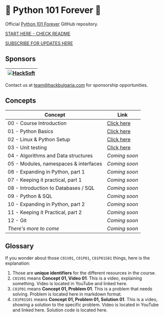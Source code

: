 # 🚀 Python 101 Forever 🚀

Official [Python 101 Forever](https://hackbulgaria.com/python-101-forever) GitHub repository.

[START HERE - CHECK README](C00-Course-Introduction/)

[SUBSCRIBE FOR UPDATES HERE](https://landing.mailerlite.com/webforms/landing/p2u7b6)

## Sponsors

| [![HackSoft](https://www.hacksoft.io/hacksoft.svg)](https://hacksoft.io) |
|------------------------------------------------------------------------------------------------------------------------|

Contact us at <team@hackbulgaria.com> for sponsorship opportunities.

## Concepts

| Concept                               | Link                                     |
|---------------------------------------|------------------------------------------|
| 00 - Course Introduction              | [Click here](C00-Course-Introduction/)   |
| 01 - Python Basics                    | [Click here](C01-Python-Basics/)         |
| 02 - Linux & Python Setup             | [Click here](C02-Linux-and-Python-Setup/)|
| 03 - Unit testing                     | [Click here](C03-Unit-Testing/)          |
| 04 - Algorithms and Data structures   | *Coming soon*                            |
| 05 - Modules, namespaces & interfaces | *Coming soon*                            |
| 06 - Expanding in Python, part 1      | *Coming soon*                            |
| 07 - Keeping it practical, part 1     | *Coming soon*                            |
| 08 - Introduction to Databases / SQL  | *Coming soon*                            |
| 09 - Python & SQL                     | *Coming soon*                            |
| 10 - Expanding in Python, part 2      | *Coming soon*                            |
| 11 - Keeping it Practical, part 2     | *Coming soon*                            |
| 12 - Git                              | *Coming soon*                            |
| *There's more to come*                | *Coming soon*                            |


## Glossary

If you wonder about those `C01V01`, `C01P01`, `C01P01S01` things, here is the explanation:

1. Those are **unique identifiers** for the different resources in the course.
1. `C01V01` means **Concept 01, Video 01**. This is a video, explaining something. Video is located in YouTube and linked here.
1. `C01P01` means **Concept 01, Problem 01**. This is a problem that needs solving. Problem is located here in markdown format.
1. `C01P01S01` means **Concept 01, Problem 01, Solution 01**. This is a video, showing a solution to the specific problem. Video is located in YouTube and linked here. Solution code is located here.
